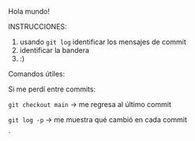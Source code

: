 Hola mundo!


INSTRUCCIONES:


1. usando `git log` identificar los mensajes de commit
2. identificar la bandera
3. :)



Comandos útiles:

Si me perdí entre commits:

`git checkout main` -> me regresa al último commit 


`git log -p` -> me muestra qué cambió en cada commit


`
